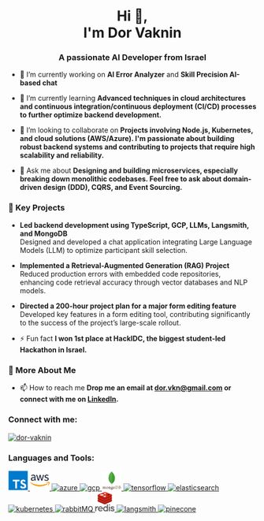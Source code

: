 <h1 align="center">Hi 👋, <br> I'm Dor Vaknin</h1>
<h3 align="center">A passionate AI Developer from Israel</h3>

- 🔭 I’m currently working on **AI Error Analyzer** and **Skill Precision AI-based chat**

- 🌱 I’m currently learning **Advanced techniques in cloud architectures and continuous integration/continuous deployment (CI/CD) processes to further optimize backend development.**

- 👯 I’m looking to collaborate on **Projects involving Node.js, Kubernetes, and cloud solutions (AWS/Azure). 
I'm passionate about building robust backend systems and contributing to projects that require high scalability and reliability.**

- 💬 Ask me about **Designing and building microservices, especially breaking down monolithic codebases. 
Feel free to ask about domain-driven design (DDD), CQRS, and Event Sourcing.**

### 🔧 Key Projects
- **Led backend development using TypeScript, GCP, LLMs, Langsmith, and MongoDB**  
  Designed and developed a chat application integrating Large Language Models (LLM) to optimize participant skill selection.

- **Implemented a Retrieval-Augmented Generation (RAG) Project**  
  Reduced production errors with embedded code repositories, enhancing code retrieval accuracy through vector databases and NLP models.

- **Directed a 200-hour project plan for a major form editing feature**  
  Developed key features in a form editing tool, contributing significantly to the success of the project’s large-scale rollout.

- ⚡ Fun fact **I won 1st place at HackIDC, the biggest student-led Hackathon in Israel.**

### 💬 More About Me
- 📫 How to reach me **Drop me an email at dor.vkn@gmail.com or connect with me on [LinkedIn](https://linkedin.com/in/dor-vaknin).**

<h3 align="left">Connect with me:</h3>
<p align="left">
<a href="https://linkedin.com/in/dor-vaknin" target="blank"><img align="center" src="https://raw.githubusercontent.com/rahuldkjain/github-profile-readme-generator/master/src/images/icons/Social/linked-in-alt.svg" alt="dor-vaknin" height="30" width="40" /></a>
</p>

<h3 align="left">Languages and Tools:</h3>
<p align="left">
  <a href="https://www.typescriptlang.org/" target="_blank" rel="noreferrer"> <img src="https://raw.githubusercontent.com/devicons/devicon/master/icons/typescript/typescript-original.svg" alt="typescript" width="40" height="40"/> </a>
  <a href="https://aws.amazon.com" target="_blank" rel="noreferrer"> <img src="https://raw.githubusercontent.com/devicons/devicon/master/icons/amazonwebservices/amazonwebservices-original-wordmark.svg" alt="aws" width="40" height="40"/> </a>
  <a href="https://azure.microsoft.com/en-in/" target="_blank" rel="noreferrer"> <img src="https://www.vectorlogo.zone/logos/microsoft_azure/microsoft_azure-icon.svg" alt="azure" width="40" height="40"/> </a>
  <a href="https://cloud.google.com" target="_blank" rel="noreferrer"> <img src="https://www.vectorlogo.zone/logos/google_cloud/google_cloud-icon.svg" alt="gcp" width="40" height="40"/> </a>
  <a href="https://www.mongodb.com/" target="_blank" rel="noreferrer"> <img src="https://raw.githubusercontent.com/devicons/devicon/master/icons/mongodb/mongodb-original-wordmark.svg" alt="mongodb" width="40" height="40"/> </a>
  <a href="https://www.tensorflow.org" target="_blank" rel="noreferrer"> <img src="https://www.vectorlogo.zone/logos/tensorflow/tensorflow-icon.svg" alt="tensorflow" width="40" height="40"/> </a>
  <a href="https://www.elastic.co" target="_blank" rel="noreferrer"> <img src="https://www.vectorlogo.zone/logos/elastic/elastic-icon.svg" alt="elasticsearch" width="40" height="40"/> </a>
  <a href="https://www.kubernetes.io" target="_blank" rel="noreferrer"> <img src="https://www.vectorlogo.zone/logos/kubernetes/kubernetes-icon.svg" alt="kubernetes" width="40" height="40"/> </a>
  <a href="https://www.rabbitmq.com" target="_blank" rel="noreferrer"> <img src="https://www.vectorlogo.zone/logos/rabbitmq/rabbitmq-icon.svg" alt="rabbitMQ" width="40" height="40"/> </a>
  <a href="https://redis.io" target="_blank" rel="noreferrer"> <img src="https://raw.githubusercontent.com/devicons/devicon/master/icons/redis/redis-original-wordmark.svg" alt="redis" width="40" height="40"/> </a>
  <a href="https://www.vectorlogo.zone/logos/zapier/zapier-icon.svg" alt="zapier" width="40" height="40"/> </a>
  <a href="https://langsmith.com/" target="_blank" rel="noreferrer"> <img src="https://www.vectorlogo.zone/logos/langsmith/langsmith-icon.svg" alt="langsmith" width="40" height="40"/> </a>
  <a href="https://pinecone.io" target="_blank" rel="noreferrer"> <img src="https://www.vectorlogo.zone/logos/pinecone/pinecone-icon.svg" alt="pinecone" width="40" height="40"/> </a>
</p>
